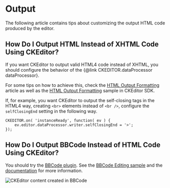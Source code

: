 <!--
Copyright (c) 2003-2016, CKSource - Frederico Knabben. All rights reserved.
For licensing, see LICENSE.md.
-->

# Output

The following article contains tips about customizing the output HTML code produced by the editor.


## How Do I Output HTML Instead of XHTML Code Using CKEditor?

If you want CKEditor to output valid HTML4 code instead of XHTML, you should configure the behavior of the {@link CKEDITOR.dataProcessor dataProcessor}.

For some tips on how to achieve this, check the [HTML Output Formatting](#!/guide/dev_output_format) article as well as the [HTML Output Formatting](http://sdk.ckeditor.com/samples/htmlformatting.html) sample in CKEditor SDK.

If, for example, you want CKEditor to output the self-closing tags in the HTML4 way, creating `<br>` elements instead of `<br />`, configure the `selfClosingEnd` setting in the following way.

	CKEDITOR.on( 'instanceReady', function( ev ) {
		ev.editor.dataProcessor.writer.selfClosingEnd = '>';
	});

## How Do I Output BBCode Instead of HTML Code Using CKEditor?

You should try the [BBCode plugin](http://ckeditor.com/addon/bbcode). See the [BBCode Editing sample](http://sdk.ckeditor.com/samples/bbcode.html) and the [documentation](#!/guide/dev_bbcode) for more information.

<img src="guides/dev_bbcode/bbcode_02.png" alt="CKEditor content created in BBCode">